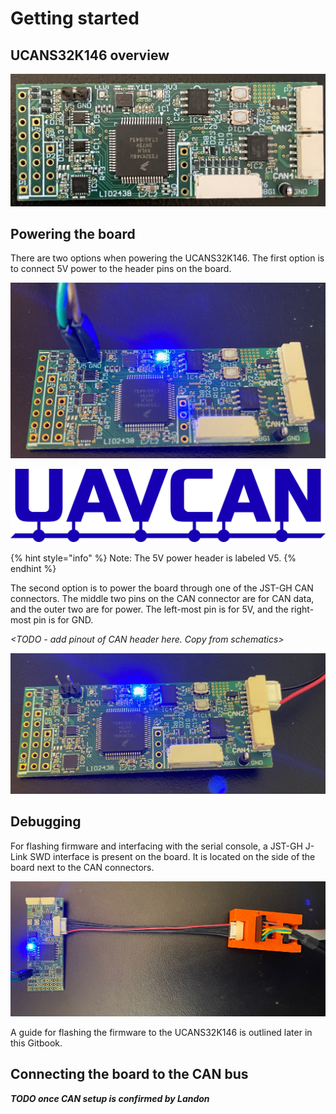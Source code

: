 # Getting started

## UCANS32K146 overview

![UCANS32K146 Board](../.gitbook/assets/05433ff4-f06f-454c-be27-e4d43a5b4c15_1_105_c.jpeg)

## Powering the board

There are two options when powering the UCANS32K146. The first option is to connect 5V power to the header pins on the board.

![UCANS32K146 V1 Powered through a modified USB cable on the V5 and GND pins](../.gitbook/assets/img_2496.jpeg)

![UCANS32K146 V2 Note location of 5V PWR IN and polarity](../.gitbook/assets/image%20%2815%29.png)

{% hint style="info" %}
Note: The 5V power header is labeled V5.
{% endhint %}

The second option is to power the board through one of the JST-GH CAN connectors. The middle two pins on the CAN connector are for CAN data, and the outer two are for power. The left-most pin is for 5V, and the right-most pin is for GND.  
  
_&lt;TODO - add pinout of CAN header here. Copy from schematics&gt;_

![UCANS32K146 powered through the JST-GH CAN connector](../.gitbook/assets/renderedimage.jpeg)

## Debugging

For flashing firmware and interfacing with the serial console, a JST-GH J-Link SWD interface is present on the board. It is located on the side of the board next to the CAN connectors. 

![UCANS32K146 connected to the J-Link SWD Debugger](../.gitbook/assets/renderedimage-1.jpeg)

A guide for flashing the firmware to the UCANS32K146 is outlined later in this Gitbook.

## Connecting the board to the CAN bus

_**TODO once CAN setup is confirmed by Landon**_


